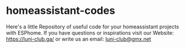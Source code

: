 # homeassistant-codes

Here's a little Repository of useful code for your homeassistant projects with ESPhome.
If you have questions or inspirations visit our Website: https://luni-club.ga/ or write us an email: luni-club@gmx.net
